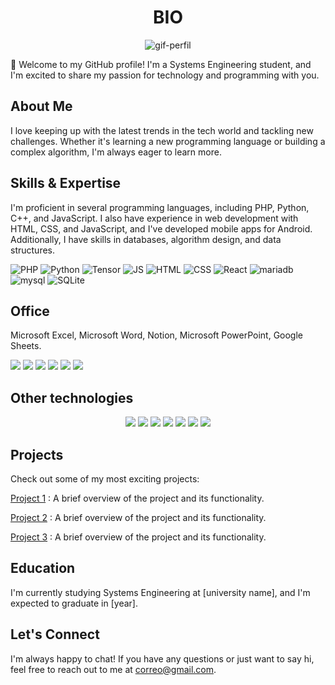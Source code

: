 <div align="center">
  <h1>BIO</h1>

  ![gif-perfil](https://github.com/Laureano-RC/Laureano-RC/blob/72a76868031566034e4b7db0b24dde8109d5ab3e/im.gif)
  
  
  
</div>

👋 Welcome to my GitHub profile! I'm a Systems Engineering student, and I'm excited to share my passion for technology and programming with you.

## About Me

I love keeping up with the latest trends in the tech world and tackling new challenges. Whether it's learning a new programming language or building a complex algorithm, I'm always eager to learn more.

## Skills & Expertise

I'm proficient in several programming languages, including PHP, Python, C++, and JavaScript. I also have experience in web development with HTML, CSS, and JavaScript, and I've developed mobile apps for Android. Additionally, I have skills in databases, algorithm design, and data structures.

![PHP](https://img.shields.io/badge/PHP-777BB4?style=for-the-badge&logo=php&logoColor=white)
![Python](https://img.shields.io/badge/Python-14354C?style=for-the-badge&logo=python&logoColor=yellow)
![Tensor](https://img.shields.io/badge/TensorFlow-FF6F00?style=for-the-badge&logo=tensorflow&logoColor=black)
![JS](https://img.shields.io/badge/JavaScript-F7DF1E?style=for-the-badge&logo=javascript&logoColor=black)
![HTML](https://img.shields.io/badge/HTML5-E34F26?style=for-the-badge&logo=html5&logoColor=white)
![CSS](https://img.shields.io/badge/CSS3-1572B6?style=for-the-badge&logo=css3&logoColor=white)
![React](https://img.shields.io/badge/React-20232A?style=for-the-badge&logo=react&logoColor=61DAFB)
![mariadb](https://img.shields.io/badge/MariaDB-003545?style=for-the-badge&logo=mariadb&logoColor=white)
![mysql](https://img.shields.io/badge/MySQL-005C84?style=for-the-badge&logo=mysql&logoColor=white)
![SQLite](https://img.shields.io/badge/SQLite-07405E?style=for-the-badge&logo=sqlite&logoColor=white)


## Office

Microsoft Excel, Microsoft Word, Notion, Microsoft PowerPoint, Google Sheets.

![](https://img.shields.io/badge/Microsoft_Excel-217346?style=for-the-badge&logo=microsoft-excel&logoColor=white)
![](https://img.shields.io/badge/Microsoft_Word-2B579A?style=for-the-badge&logo=microsoft-word&logoColor=white)
![](https://img.shields.io/badge/Notion-000000?style=for-the-badge&logo=notion&logoColor=white)
![](https://img.shields.io/badge/Microsoft_PowerPoint-B7472A?style=for-the-badge&logo=microsoft-powerpoint&logoColor=white)
![](https://img.shields.io/badge/Google%20Sheets-34A853?style=for-the-badge&logo=google-sheets&logoColor=white)
![](https://img.shields.io/badge/Microsoft_Office-D83B01?style=for-the-badge&logo=microsoft-office&logoColor=white)

## Other technologies

<div align="center">
  
  ![](https://img.shields.io/badge/Android-3DDC84?style=for-the-badge&logo=android&logoColor=white)
  ![](https://img.shields.io/badge/Linux-FCC624?style=for-the-badge&logo=linux&logoColor=black)
  ![](https://img.shields.io/badge/Kali_Linux-557C94?style=for-the-badge&logo=kali-linux&logoColor=white)
  ![](https://img.shields.io/badge/Arch_Linux-1793D1?style=for-the-badge&logo=arch-linux&logoColor=white)
  ![](https://img.shields.io/badge/Ubuntu-E95420?style=for-the-badge&logo=ubuntu&logoColor=white)
  ![](https://img.shields.io/badge/Debian-A81D33?style=for-the-badge&logo=debian&logoColor=white)
  ![](https://img.shields.io/badge/Windows-0078D6?style=for-the-badge&logo=windows&logoColor=white)
  
</div>

## Projects

Check out some of my most exciting projects:

[Project 1](https://github.com/Dilmer-R/Rick-And-Morty.git) : A brief overview of the project and its functionality.

[Project 2]() : A brief overview of the project and its functionality.

[Project 3]() : A brief overview of the project and its functionality.

## Education

I'm currently studying Systems Engineering at [university name], and I'm expected to graduate in [year].

## Let's Connect

I'm always happy to chat! If you have any questions or just want to say hi, feel free to reach out to me at correo@gmail.com.

  
<!--
**Laureano-RC/Laureano-RC** is a ✨ _special_ ✨ repository because its `README.md` (this file) appears on your GitHub profile.

Here are some ideas to get you started:

- 🔭 I’m currently working on ...
- 🌱 I’m currently learning ...
- 👯 I’m looking to collaborate on ...
- 🤔 I’m looking for help with ...
- 💬 Ask me about ...
- 📫 How to reach me: ...
- 😄 Pronouns: ...
- ⚡ Fun fact: ...
-->
